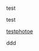 test


test

[testphotoe](https://github.com/92RogerCao/RogerCao/blob/master/%E5%BE%AE%E4%BF%A1%E6%88%AA%E5%9B%BE_20200319170825.png)

ddd
